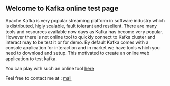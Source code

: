 ## Welcome to  Kafka online test page

Apache Kafka is very popular streaming platform in software industry which is distributed, higly scalable, fault tolerant and reselient.
There are many tools and resources available now days as Kafka has become very popular.
However there is not online tool to quickly connect to Kafka cluster and interact may to be test it or for demo.
By default Kafka comes with a console application for interaction and in market we have tools which you need to download and setup.
This motivated to create an online web application to test kafka.

You can play with such an online tool [here](https://www.gauravsalvi.com/kafka-online-test/)

Feel free to contact me at : [mail](mailto:mail@gorodev.com)
